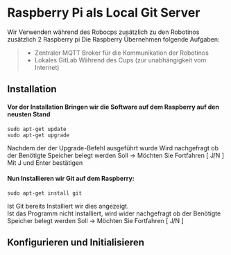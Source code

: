 Raspberry Pi als Local Git Server
===================
Wir Verwenden während des Robocps zusätzlich zu den Robotinos zusätzlich 2 Raspberry pi
Die Raspberry Übernehmen folgende Aufgaben:
> - Zentraler MQTT Broker für die Kommunikation der Robotinos
> - Lokales GitLab Während des Cups (zur unabhängigkeit vom Internet)



## Installation
#### Vor der Installation Bringen wir die Software auf dem Raspberry auf den neusten Stand
```
sudo apt-get update
sudo apt-get upgrade
```
Nachdem der der Upgrade-Befehl ausgeführt wurde Wird nachgefragt ob der Benötigte Speicher belegt werden Soll -> Möchten Sie Fortfahren [ J/N ] 
Mit J und Enter bestätigen  


#### Nun Installieren wir Git auf dem Raspberry:
```
sudo apt-get install git
```
Ist Git bereits Installiert wir dies angezeigt.  
Ist das Programm nicht installiert, wird wider nachgefragt ob der Benötigte Speicher belegt werden Soll 
-> Möchten Sie Fortfahren [ J/N ]


## Konfigurieren und Initialisieren